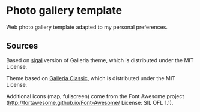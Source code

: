 # Photo gallery template

Web photo gallery template adapted to my personal preferences.


## Sources

Based on [sigal](http://sigal.saimon.org/) version of Galleria theme, which is
distributed under the MIT License.

Theme based on [Galleria Classic](http://galleria.io/), which is distributed under
the MIT License.

Additional icons (map, fullscreen) come from the Font Awesome project
(http://fortawesome.github.io/Font-Awesome/ License: SIL OFL 1.1).
